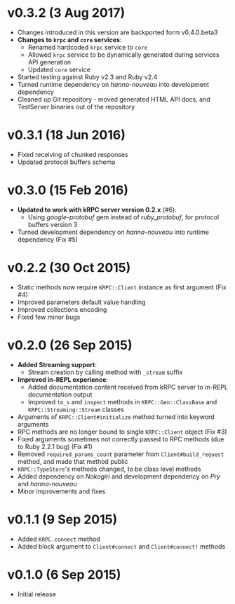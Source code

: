 v0.3.2  (3 Aug 2017)
========
+ Changes introduced in this version are backported form v0.4.0.beta3
+ **Changes to `krpc` and `core` services**:
  + Renamed hardcoded `krpc` service to `core`
  + Allowed `krpc` service to be dynamically generated during services API generation
  + Updated `core` service
+ Started testing against Ruby v2.3 and Ruby v2.4
+ Turned runtime dependency on *hanna-nouveau* into development dependency
+ Cleaned up Git repository - moved generated HTML API docs, and TestServer binaries out of the repository

v0.3.1  (18 Jun 2016)
========
+ Fixed receiving of chunked responses
+ Updated protocol buffers schema

v0.3.0  (15 Feb 2016)
========
+ **Updated to work with kRPC server version 0.2.x** (#6):
  + Using *google-protobuf* gem instead of *ruby_protobuf*, for protocol buffers version 3
+ Turned development dependency on *hanna-nouveau* into runtime dependency (Fix #5)

v0.2.2  (30 Oct 2015)
========
+ Static methods now require `KRPC::Client` instance as first argument (Fix #4)
+ Improved parameters default value handling
+ Improved collections encoding
+ Fixed few minor bugs

v0.2.0  (26 Sep 2015)
========
+ **Added Streaming support**:
  + Stream creation by calling method with `_stream` suffix
+ **Improved in-REPL experience**:
  + Added documentation content received from kRPC server to in-REPL documentation output
  + Improved `to_s` and `inspect` methods in `KRPC::Gen::ClassBase` and `KRPC::Streaming::Stream` classes
+ Arguments of `KRPC::Client#initialize` method turned into keyword arguments
+ RPC methods are no longer bound to single `KRPC::Client` object (Fix #3)
+ Fixed arguments sometimes not correctly passed to RPC methods (due to Ruby 2.2.1 bug) (Fix #1)
+ Removed `required_params_count` parameter from `Client#build_request` method, and made that method public
+ `KRPC::TypeStore`'s methods changed, to be class level methods
+ Added dependency on *Nokogiri* and development dependency on *Pry* and *hanna-nouveau*
+ Minor improvements and fixes

v0.1.1  (9 Sep 2015)
========
+ Added `KRPC.connect` method
+ Added block argument to `Client#connect` and `Client#connect!` methods

v0.1.0  (6 Sep 2015)
========
+ Initial release

